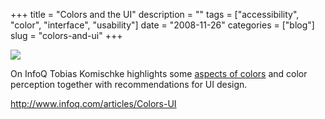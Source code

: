 +++
title = "Colors and the UI"
description = ""
tags = ["accessibility", "color", "interface", "usability"]
date = "2008-11-26"
categories = ["blog"]
slug = "colors-and-ui"
+++



  <div class="notebook-screenshot"><a href="http://www.infoq.com/articles/Colors-UI"><img src="/media/bluga/wt492d6c2a2aee7.jpg"/></a></div><p>On InfoQ Tobias Komischke highlights some <a href="http://www.infoq.com/articles/Colors-UI">aspects of colors</a> and color perception together with recommendations for UI design.</p>
    
  <a href="http://www.infoq.com/articles/Colors-UI">http://www.infoq.com/articles/Colors-UI</a>
